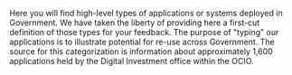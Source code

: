 Here you will find high-level types of applications or systems deployed in Government.  We have taken the liberty of providing here a first-cut definition of those types for your feedback.  The purpose of "typing" our applications is to illustrate potential for re-use across Government.  The source for this categorization is information about approximately 1,600 applications held by the Digital Investment office within the OCIO.
